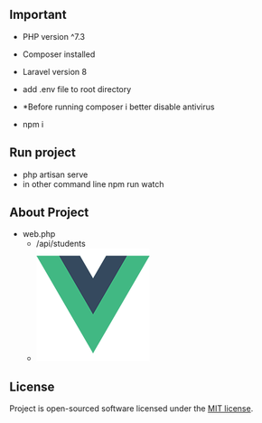 ## Important
* PHP version ^7.3
* Composer installed
* Laravel version 8
* add .env file to root directory

* *Before running composer i better disable antivirus
* npm i

## Run project
* php artisan serve
* in other command line npm run watch

## About Project

* web.php
    * /api/students
    * ![DEMO](https://github.com/Oscar-Sherelis/latestVue/blob/master/front/src/assets/logo.png)

## License

Project is open-sourced software licensed under the [MIT license](https://opensource.org/licenses/MIT).
